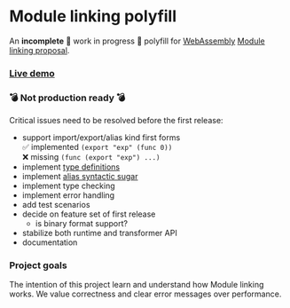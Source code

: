 # Module linking polyfill

An **incomplete** 🚧 work in progress 🚧 polyfill for [WebAssembly](https://webassembly.org/) [Module linking proposal](https://github.com/WebAssembly/module-linking).

### <a href="https://concept-not-found.github.com/module-linking-polyfill">Live demo</a>

### 💣 Not production ready 💣

Critical issues need to be resolved before the first release:

- support import/export/alias kind first forms<br/>
  ✅ implemented `(export "exp" (func 0))`<br/>
  ❌ missing `(func (export "exp") ...)`
- implement [type definitions](https://github.com/WebAssembly/module-linking/blob/main/design/proposals/module-linking/Explainer.md#type-definitions)
- implement [alias syntactic sugar](https://github.com/WebAssembly/module-linking/blob/main/design/proposals/module-linking/Explainer.md#alias-definitions)
- implement type checking
- implement error handling
- add test scenarios
- decide on feature set of first release
  - is binary format support?
- stabilize both runtime and transformer API
- documentation

### Project goals

The intention of this project learn and understand how Module linking works. We value correctness and clear error messages over performance.

